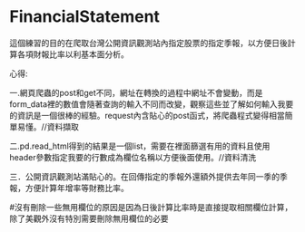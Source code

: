 # FinancialStatement
這個練習的目的在爬取台灣公開資訊觀測站內指定股票的指定季報，以方便日後計算各項財報比率以利基本面分析。

心得:

一.網頁爬蟲的post和get不同，網址在轉換的過程中網址不會變動，而是form_data裡的數值會隨著查詢的輸入不同而改變，觀察這些並了解如何輸入我要的資訊是一個很棒的經驗。request內含貼心的post函式，將爬蟲程式變得相當簡單易懂。//資料擷取

二.pd.read_html得到的結果是一個list，需要在裡面篩選有用的資料且使用header參數指定我要的行數成為欄位名稱以方便後面使用。//資料清洗

三．公開資訊觀測站滿貼心的。在回傳指定的季報外還額外提供去年同一季的季報，方便計算年增率等財務比率。

#沒有刪除一些無用欄位的原因是因為日後計算比率時是直接提取相關欄位計算，除了美觀外沒有特別需要刪除無用欄位的必要
